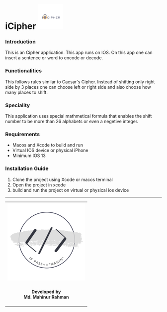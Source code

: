 <h1>iCipher <td align="center"><img src="Documentation/iCipher.png" height="80" width="80"></h4></td></h1>

<h3>Introduction</h3>
  <p>This is an Cipher application. This app runs on IOS. On this app one can insert a sentence or word to encode or decode.</p>

  <h3>Functionalities</h3>
  <p>This follows rules similar to Caesar's Cipher. Instead of shifting only right side by 3 places one can choose left or right side and also choose how many places to shift.</p>

  <h3>Speciality</h3>
  <p>This application uses special mathmetical formula that enables the shift number to be more than 26 alphabets or even a negetive integer.</p>

<h3>Requirements</h3>
  <ul>
    <li>Macos and Xcode to build and run</li>
    <li>Virtual IOS device or physical iPhone</li>
    <li>Minimum IOS 13</li> 
  </ul>

<h3>Installation Guide</h3>
  <ol>
    <li>Clone the project using Xcode or macos terminal</li>
    <li>Open the project in xcode</li>
    <li>build and run the project on virtual or physical ios device</li> 
  </ol>
<hr>
<table style="border:none">
  <tr>  
    <td align="center"><img src="Documentation/mahinsLogo.png" height="250" width="250"></h4></td>
  </tr>
  <tr>  
    <td align="center"><h4>Developed by <br> Md. Mahinur Rahman</h4></td>
  </tr>
</table>

